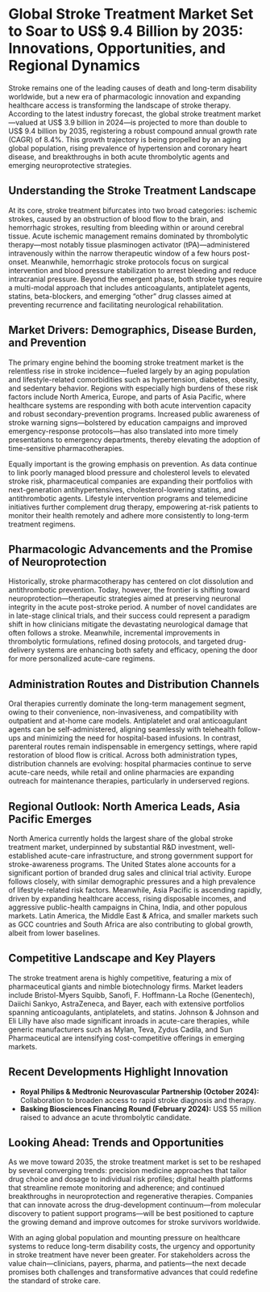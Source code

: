 # Global Stroke Treatment Market Set to Soar to US$ 9.4 Billion by 2035: Innovations, Opportunities, and Regional Dynamics

Stroke remains one of the leading causes of death and long-term disability worldwide, but a new era of pharmacologic innovation and expanding healthcare access is transforming the landscape of stroke therapy. According to the latest industry forecast, the global stroke treatment market—valued at US$ 3.9 billion in 2024—is projected to more than double to US$ 9.4 billion by 2035, registering a robust compound annual growth rate (CAGR) of 8.4%. This growth trajectory is being propelled by an aging global population, rising prevalence of hypertension and coronary heart disease, and breakthroughs in both acute thrombolytic agents and emerging neuroprotective strategies.

## Understanding the Stroke Treatment Landscape
At its core, stroke treatment bifurcates into two broad categories: ischemic strokes, caused by an obstruction of blood flow to the brain, and hemorrhagic strokes, resulting from bleeding within or around cerebral tissue. Acute ischemic management remains dominated by thrombolytic therapy—most notably tissue plasminogen activator (tPA)—administered intravenously within the narrow therapeutic window of a few hours post-onset. Meanwhile, hemorrhagic stroke protocols focus on surgical intervention and blood pressure stabilization to arrest bleeding and reduce intracranial pressure. Beyond the emergent phase, both stroke types require a multi-modal approach that includes anticoagulants, antiplatelet agents, statins, beta-blockers, and emerging “other” drug classes aimed at preventing recurrence and facilitating neurological rehabilitation.

## Market Drivers: Demographics, Disease Burden, and Prevention
The primary engine behind the booming stroke treatment market is the relentless rise in stroke incidence—fueled largely by an aging population and lifestyle-related comorbidities such as hypertension, diabetes, obesity, and sedentary behavior. Regions with especially high burdens of these risk factors include North America, Europe, and parts of Asia Pacific, where healthcare systems are responding with both acute intervention capacity and robust secondary-prevention programs. Increased public awareness of stroke warning signs—bolstered by education campaigns and improved emergency-response protocols—has also translated into more timely presentations to emergency departments, thereby elevating the adoption of time-sensitive pharmacotherapies.

Equally important is the growing emphasis on prevention. As data continue to link poorly managed blood pressure and cholesterol levels to elevated stroke risk, pharmaceutical companies are expanding their portfolios with next-generation antihypertensives, cholesterol-lowering statins, and antithrombotic agents. Lifestyle intervention programs and telemedicine initiatives further complement drug therapy, empowering at-risk patients to monitor their health remotely and adhere more consistently to long-term treatment regimens.

## Pharmacologic Advancements and the Promise of Neuroprotection
Historically, stroke pharmacotherapy has centered on clot dissolution and antithrombotic prevention. Today, however, the frontier is shifting toward neuroprotection—therapeutic strategies aimed at preserving neuronal integrity in the acute post-stroke period. A number of novel candidates are in late-stage clinical trials, and their success could represent a paradigm shift in how clinicians mitigate the devastating neurological damage that often follows a stroke. Meanwhile, incremental improvements in thrombolytic formulations, refined dosing protocols, and targeted drug-delivery systems are enhancing both safety and efficacy, opening the door for more personalized acute-care regimens.

## Administration Routes and Distribution Channels
Oral therapies currently dominate the long-term management segment, owing to their convenience, non-invasiveness, and compatibility with outpatient and at-home care models. Antiplatelet and oral anticoagulant agents can be self-administered, aligning seamlessly with telehealth follow-ups and minimizing the need for hospital-based infusions. In contrast, parenteral routes remain indispensable in emergency settings, where rapid restoration of blood flow is critical. Across both administration types, distribution channels are evolving: hospital pharmacies continue to serve acute-care needs, while retail and online pharmacies are expanding outreach for maintenance therapies, particularly in underserved regions.

## Regional Outlook: North America Leads, Asia Pacific Emerges
North America currently holds the largest share of the global stroke treatment market, underpinned by substantial R&D investment, well-established acute-care infrastructure, and strong government support for stroke-awareness programs. The United States alone accounts for a significant portion of branded drug sales and clinical trial activity. Europe follows closely, with similar demographic pressures and a high prevalence of lifestyle-related risk factors. Meanwhile, Asia Pacific is ascending rapidly, driven by expanding healthcare access, rising disposable incomes, and aggressive public-health campaigns in China, India, and other populous markets. Latin America, the Middle East & Africa, and smaller markets such as GCC countries and South Africa are also contributing to global growth, albeit from lower baselines.

## Competitive Landscape and Key Players
The stroke treatment arena is highly competitive, featuring a mix of pharmaceutical giants and nimble biotechnology firms. Market leaders include Bristol-Myers Squibb, Sanofi, F. Hoffmann-La Roche (Genentech), Daiichi Sankyo, AstraZeneca, and Bayer, each with extensive portfolios spanning anticoagulants, antiplatelets, and statins. Johnson & Johnson and Eli Lilly have also made significant inroads in acute-care therapies, while generic manufacturers such as Mylan, Teva, Zydus Cadila, and Sun Pharmaceutical are intensifying cost-competitive offerings in emerging markets.

## Recent Developments Highlight Innovation
- **Royal Philips & Medtronic Neurovascular Partnership (October 2024):** Collaboration to broaden access to rapid stroke diagnosis and therapy.
- **Basking Biosciences Financing Round (February 2024):** US$ 55 million raised to advance an acute thrombolytic candidate.

## Looking Ahead: Trends and Opportunities
As we move toward 2035, the stroke treatment market is set to be reshaped by several converging trends: precision medicine approaches that tailor drug choice and dosage to individual risk profiles; digital health platforms that streamline remote monitoring and adherence; and continued breakthroughs in neuroprotection and regenerative therapies. Companies that can innovate across the drug-development continuum—from molecular discovery to patient support programs—will be best positioned to capture the growing demand and improve outcomes for stroke survivors worldwide.

With an aging global population and mounting pressure on healthcare systems to reduce long-term disability costs, the urgency and opportunity in stroke treatment have never been greater. For stakeholders across the value chain—clinicians, payers, pharma, and patients—the next decade promises both challenges and transformative advances that could redefine the standard of stroke care.

